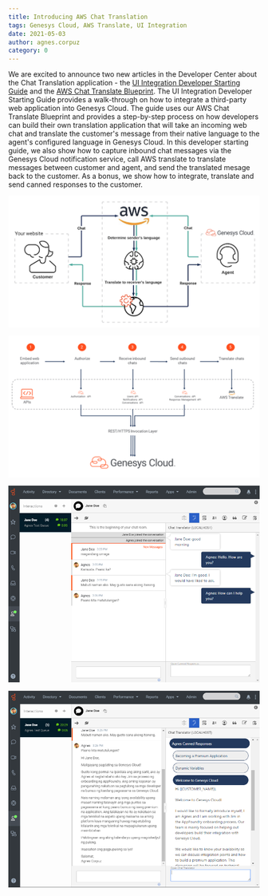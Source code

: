```yaml
---
title: Introducing AWS Chat Translation
tags: Genesys Cloud, AWS Translate, UI Integration
date: 2021-05-03
author: agnes.corpuz
category: 0
---
```


We are excited to announce two new articles in the Developer Center about the Chat Translation application - the [UI Integration Developer Starting Guide](/guides/ui-integration/) and the [AWS Chat Translate Blueprint](/blueprints/chat-translator-blueprint/). The UI Integration Developer Starting Guide provides a walk-through on how to integrate a third-party web application into Genesys Cloud. The guide uses our AWS Chat Translate Blueprint and provides a step-by-step process on how developers can build their own translation application that will take an incoming web chat and translate the customer's message from their native language to the agent's configured language in Genesys Cloud. In this developer starting guide, we also show how to capture inbound chat messages via the Genesys Cloud notification service, call AWS translate to translate messages between customer and agent, and send the translated mesage back to the customer. As a bonus, we show how to integrate, translate and send canned responses to the customer.

![Flowchart](flowchart.png)

![Guide Overview](guide-overview.png)

![Chat Translate](chat-translate.png)

![Translate Canned Response](translate-canned-response.png)